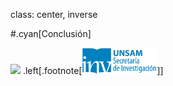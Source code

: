 class: center, inverse

#.cyan[Conclusión]

<img src="./public/l3vR6aasfs0Ae3qdG.gif" width="550">
.left[.footnote[<img src="./public/LogoSecInvHorizontalFondoTranspColor.gif" width="120">]]
